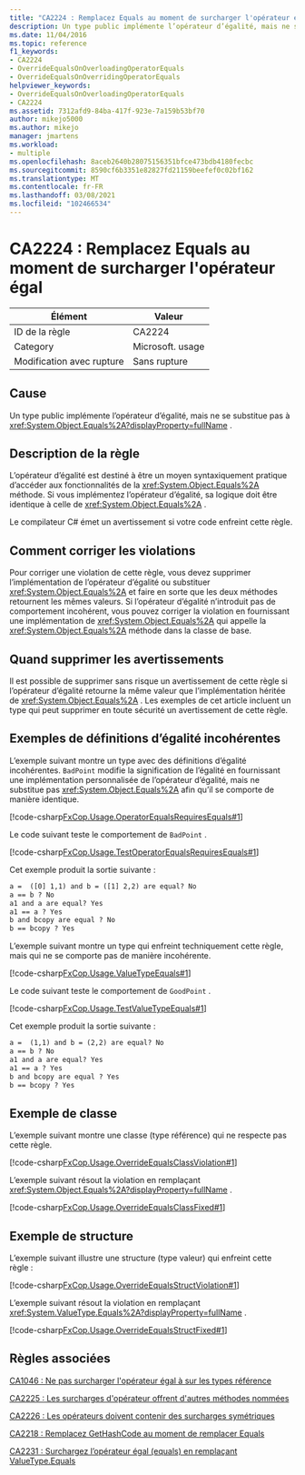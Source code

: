 ```yaml
---
title: "CA2224 : Remplacez Equals au moment de surcharger l'opérateur égal"
description: Un type public implémente l’opérateur d’égalité, mais ne se substitue pas à System. Object. Equals.
ms.date: 11/04/2016
ms.topic: reference
f1_keywords:
- CA2224
- OverrideEqualsOnOverloadingOperatorEquals
- OverrideEqualsOnOverridingOperatorEquals
helpviewer_keywords:
- OverrideEqualsOnOverloadingOperatorEquals
- CA2224
ms.assetid: 7312afd9-84ba-417f-923e-7a159b53bf70
author: mikejo5000
ms.author: mikejo
manager: jmartens
ms.workload:
- multiple
ms.openlocfilehash: 8aceb2640b28075156351bfce473bdb4180fecbc
ms.sourcegitcommit: 8590cf6b3351e82827fd21159beefef0c02bf162
ms.translationtype: MT
ms.contentlocale: fr-FR
ms.lasthandoff: 03/08/2021
ms.locfileid: "102466534"
---
```

# <a name="ca2224-override-equals-on-overloading-operator-equals"></a>CA2224 : Remplacez Equals au moment de surcharger l'opérateur égal

|Élément|Valeur|
|-|-|
|ID de la règle|CA2224|
|Category|Microsoft. usage|
|Modification avec rupture|Sans rupture|

## <a name="cause"></a>Cause

Un type public implémente l’opérateur d’égalité, mais ne se substitue pas à <xref:System.Object.Equals%2A?displayProperty=fullName> .

## <a name="rule-description"></a>Description de la règle

L’opérateur d’égalité est destiné à être un moyen syntaxiquement pratique d’accéder aux fonctionnalités de la <xref:System.Object.Equals%2A> méthode. Si vous implémentez l’opérateur d’égalité, sa logique doit être identique à celle de <xref:System.Object.Equals%2A> .

Le compilateur C# émet un avertissement si votre code enfreint cette règle.

## <a name="how-to-fix-violations"></a>Comment corriger les violations

Pour corriger une violation de cette règle, vous devez supprimer l’implémentation de l’opérateur d’égalité ou substituer <xref:System.Object.Equals%2A> et faire en sorte que les deux méthodes retournent les mêmes valeurs. Si l’opérateur d’égalité n’introduit pas de comportement incohérent, vous pouvez corriger la violation en fournissant une implémentation de <xref:System.Object.Equals%2A> qui appelle la <xref:System.Object.Equals%2A> méthode dans la classe de base.

## <a name="when-to-suppress-warnings"></a>Quand supprimer les avertissements

Il est possible de supprimer sans risque un avertissement de cette règle si l’opérateur d’égalité retourne la même valeur que l’implémentation héritée de <xref:System.Object.Equals%2A> . Les exemples de cet article incluent un type qui peut supprimer en toute sécurité un avertissement de cette règle.

## <a name="examples-of-inconsistent-equality-definitions"></a>Exemples de définitions d’égalité incohérentes

L’exemple suivant montre un type avec des définitions d’égalité incohérentes. `BadPoint` modifie la signification de l’égalité en fournissant une implémentation personnalisée de l’opérateur d’égalité, mais ne substitue pas <xref:System.Object.Equals%2A> afin qu’il se comporte de manière identique.

[!code-csharp[FxCop.Usage.OperatorEqualsRequiresEquals#1](../code-quality/codesnippet/CSharp/ca2224-override-equals-on-overloading-operator-equals_1.cs)]

Le code suivant teste le comportement de `BadPoint` .

[!code-csharp[FxCop.Usage.TestOperatorEqualsRequiresEquals#1](../code-quality/codesnippet/CSharp/ca2224-override-equals-on-overloading-operator-equals_2.cs)]

Cet exemple produit la sortie suivante :

```txt
a =  ([0] 1,1) and b = ([1] 2,2) are equal? No
a == b ? No
a1 and a are equal? Yes
a1 == a ? Yes
b and bcopy are equal ? No
b == bcopy ? Yes
```

L’exemple suivant montre un type qui enfreint techniquement cette règle, mais qui ne se comporte pas de manière incohérente.

[!code-csharp[FxCop.Usage.ValueTypeEquals#1](../code-quality/codesnippet/CSharp/ca2224-override-equals-on-overloading-operator-equals_3.cs)]

Le code suivant teste le comportement de `GoodPoint` .

[!code-csharp[FxCop.Usage.TestValueTypeEquals#1](../code-quality/codesnippet/CSharp/ca2224-override-equals-on-overloading-operator-equals_4.cs)]

Cet exemple produit la sortie suivante :

```txt
a =  (1,1) and b = (2,2) are equal? No
a == b ? No
a1 and a are equal? Yes
a1 == a ? Yes
b and bcopy are equal ? Yes
b == bcopy ? Yes
```

## <a name="class-example"></a>Exemple de classe

L’exemple suivant montre une classe (type référence) qui ne respecte pas cette règle.

[!code-csharp[FxCop.Usage.OverrideEqualsClassViolation#1](../code-quality/codesnippet/CSharp/ca2224-override-equals-on-overloading-operator-equals_5.cs)]

L’exemple suivant résout la violation en remplaçant <xref:System.Object.Equals%2A?displayProperty=fullName> .

[!code-csharp[FxCop.Usage.OverrideEqualsClassFixed#1](../code-quality/codesnippet/CSharp/ca2224-override-equals-on-overloading-operator-equals_6.cs)]

## <a name="structure-example"></a>Exemple de structure

L’exemple suivant illustre une structure (type valeur) qui enfreint cette règle :

[!code-csharp[FxCop.Usage.OverrideEqualsStructViolation#1](../code-quality/codesnippet/CSharp/ca2224-override-equals-on-overloading-operator-equals_7.cs)]

L’exemple suivant résout la violation en remplaçant <xref:System.ValueType.Equals%2A?displayProperty=fullName> .

[!code-csharp[FxCop.Usage.OverrideEqualsStructFixed#1](../code-quality/codesnippet/CSharp/ca2224-override-equals-on-overloading-operator-equals_8.cs)]

## <a name="related-rules"></a>Règles associées

[CA1046 : Ne pas surcharger l'opérateur égal à sur les types référence](/dotnet/fundamentals/code-analysis/quality-rules/ca1046)

[CA2225 : Les surcharges d'opérateur offrent d'autres méthodes nommées](/dotnet/fundamentals/code-analysis/quality-rules/ca2225)

[CA2226 : Les opérateurs doivent contenir des surcharges symétriques](/dotnet/fundamentals/code-analysis/quality-rules/ca2226)

[CA2218 : Remplacez GetHashCode au moment de remplacer Equals](../code-quality/ca2218.md)

[CA2231 : Surchargez l’opérateur égal (equals) en remplaçant ValueType.Equals](/dotnet/fundamentals/code-analysis/quality-rules/ca2231)
